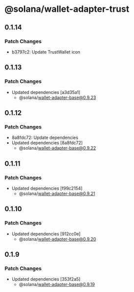 # @solana/wallet-adapter-trust

## 0.1.14

### Patch Changes

-   b3797c2: Update TrustWallet icon

## 0.1.13

### Patch Changes

-   Updated dependencies [a3d35a1]
    -   @solana/wallet-adapter-base@0.9.23

## 0.1.12

### Patch Changes

-   8a8fdc72: Update dependencies
-   Updated dependencies [8a8fdc72]
    -   @solana/wallet-adapter-base@0.9.22

## 0.1.11

### Patch Changes

-   Updated dependencies [f99c2154]
    -   @solana/wallet-adapter-base@0.9.21

## 0.1.10

### Patch Changes

-   Updated dependencies [912cc0e]
    -   @solana/wallet-adapter-base@0.9.20

## 0.1.9

### Patch Changes

-   Updated dependencies [353f2a5]
    -   @solana/wallet-adapter-base@0.9.19
